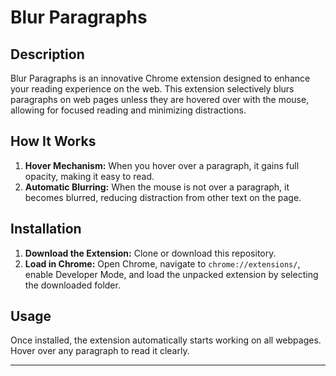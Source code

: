 # Blur Paragraphs

## Description
Blur Paragraphs is an innovative Chrome extension designed to enhance your reading experience on the web. This extension selectively blurs paragraphs on web pages unless they are hovered over with the mouse, allowing for focused reading and minimizing distractions. 


## How It Works
1. **Hover Mechanism:** When you hover over a paragraph, it gains full opacity, making it easy to read.
2. **Automatic Blurring:** When the mouse is not over a paragraph, it becomes blurred, reducing distraction from other text on the page.

## Installation
1. **Download the Extension:** Clone or download this repository.
2. **Load in Chrome:** Open Chrome, navigate to `chrome://extensions/`, enable Developer Mode, and load the unpacked extension by selecting the downloaded folder.

## Usage
Once installed, the extension automatically starts working on all webpages. Hover over any paragraph to read it clearly.

---